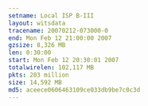 ```yaml
---
setname: Local ISP B-III
layout: witsdata
tracename: 20070212-073000-0
end: Mon Feb 12 21:00:00 2007
gzsize: 8,326 MB
len: 0:30:00
start: Mon Feb 12 20:30:01 2007
totalwirelen: 102,117 MB
pkts: 203 million
size: 14,592 MB
md5: aceece0606463109ce033db9be7c0c3d
---
```

